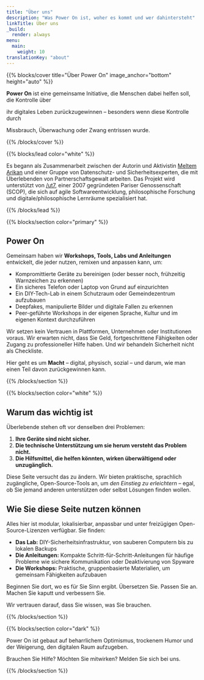 ```yaml
---
title: "Über uns"
description: "Was Power On ist, woher es kommt und wer dahintersteht"
linkTitle: Über uns
_build:
  render: always
menu:
  main:
    weight: 10
translationKey: "about"
---
```



{{% blocks/cover title="Über Power On" image_anchor="bottom" height="auto" %}}

**Power On** ist eine gemeinsame Initiative, die Menschen dabei helfen soll, die Kontrolle über

ihr digitales Leben zurückzugewinnen – besonders wenn diese Kontrolle durch 

Missbrauch, Überwachung oder Zwang entrissen wurde.

{{% /blocks/cover %}}

{{% blocks/lead color="white" %}}

Es begann als Zusammenarbeit zwischen der Autorin und Aktivistin [Meltem Arikan](https://www.meltemarikan.com/) und einer Gruppe von Datenschutz- und Sicherheitsexperten, die mit Überlebenden von Partnerschaftsgewalt arbeiten. Das Projekt wird unterstützt von [/ut7](https://ut7.fr/), einer 2007 gegründeten Pariser Genossenschaft (SCOP), die sich auf agile Softwareentwicklung, philosophische Forschung und digitale/philosophische Lernräume spezialisiert hat.

{{% /blocks/lead %}}

{{% blocks/section color="primary" %}}

## Power On

Gemeinsam haben wir **Workshops, Tools, Labs und Anleitungen** entwickelt, die jeder nutzen, remixen und anpassen kann, um:

- Kompromittierte Geräte zu bereinigen (oder besser noch, frühzeitig Warnzeichen zu erkennen)
- Ein sicheres Telefon oder Laptop von Grund auf einzurichten
- Ein DIY-Tech-Lab in einem Schutzraum oder Gemeindezentrum aufzubauen
- Deepfakes, manipulierte Bilder und digitale Fallen zu erkennen
- Peer-geführte Workshops in der eigenen Sprache, Kultur und im eigenen Kontext durchzuführen

Wir setzen kein Vertrauen in Plattformen, Unternehmen oder Institutionen voraus. Wir erwarten nicht, dass Sie Geld, fortgeschrittene Fähigkeiten oder Zugang zu professioneller Hilfe haben. Und wir behandeln Sicherheit nicht als Checkliste.

Hier geht es um **Macht** – digital, physisch, sozial – und darum, wie man einen Teil davon zurückgewinnen kann.


{{% /blocks/section %}}

{{% blocks/section color="white" %}}

## Warum das wichtig ist

Überlebende stehen oft vor denselben drei Problemen:

1. **Ihre Geräte sind nicht sicher.**
2. **Die technische Unterstützung um sie herum versteht das Problem nicht.**
3. **Die Hilfsmittel, die helfen könnten, wirken überwältigend oder unzugänglich.**

Diese Seite versucht das zu ändern. Wir bieten praktische, sprachlich zugängliche, Open-Source-Tools an, um *den Einstieg zu erleichtern* – egal, ob Sie jemand anderen unterstützen oder selbst Lösungen finden wollen.

## Wie Sie diese Seite nutzen können

Alles hier ist modular, lokalisierbar, anpassbar und unter freizügigen Open-Source-Lizenzen verfügbar. Sie finden:

- **Das Lab:** DIY-Sicherheitsinfrastruktur, von sauberen Computern bis zu lokalen Backups
- **Die Anleitungen:** Kompakte Schritt-für-Schritt-Anleitungen für häufige Probleme wie sichere Kommunikation oder Deaktivierung von Spyware
- **Die Workshops:** Praktische, gruppenbasierte Materialien, um gemeinsam Fähigkeiten aufzubauen

Beginnen Sie dort, wo es für Sie Sinn ergibt. Übersetzen Sie. Passen Sie an. Machen Sie kaputt und verbessern Sie.

Wir vertrauen darauf, dass Sie wissen, was Sie brauchen.

{{% /blocks/section %}}

{{% blocks/section color="dark" %}}

Power On ist gebaut auf beharrlichem Optimismus, trockenem Humor und der Weigerung, den digitalen Raum aufzugeben.

Brauchen Sie Hilfe? Möchten Sie mitwirken? Melden Sie sich bei uns.

{{% /blocks/section %}}

